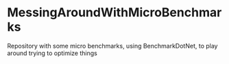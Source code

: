 # MessingAroundWithMicroBenchmarks
Repository with some micro benchmarks, using BenchmarkDotNet, to play around trying to optimize things
